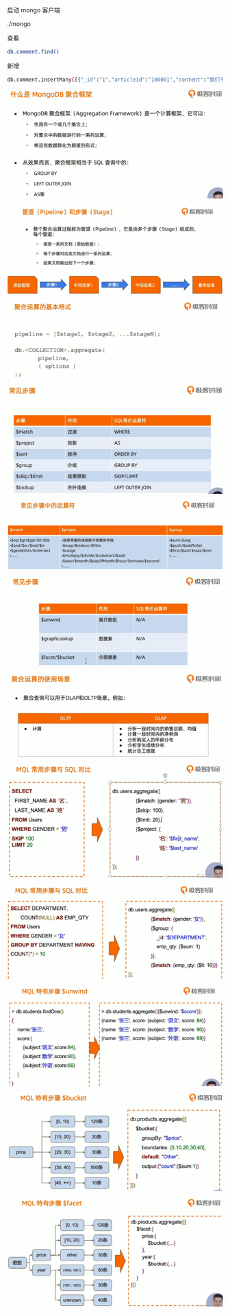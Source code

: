 
启动 mongo 客户端

./mongo

查看

```Bash
db.comment.find()
```


新增

```Bash
db.comment.insertMany([{"_id":"1","articleid":"100001","content":"我们不应该把清晨浪费在手机上，健康很重要，一杯温水幸福你我他。","userid":"1002","nickname":"相忘于江湖","createdatetime":new Date("2019-08-05T22:08:15.522Z"),"likenum":NumberInt(1000),"state":"1"},{"_id":"2","articleid":"100001","content":"我夏天空腹喝凉开水，冬天喝温开水","userid":"1005","nickname":"伊人憔悴","createdatetime":new Date("2019-08-05T23:58:51.485Z"),"likenum":NumberInt(888),"state":"1"},{"_id":"3","articleid":"100001","content":"我一直喝凉开水，冬天夏天都喝。","userid":"1004","nickname":"杰克船长","createdatetime":new Date("2019-08-06T01:05:06.321Z"),"likenum":NumberInt(666),"state":"1"},{"_id":"4","articleid":"100001","content":"专家说不能空腹吃饭，影响健康。","userid":"1003","nickname":"凯撒","createdatetime":new Date("2019-08-06T08:18:35.288Z"),"likenum":NumberInt(2000),"state":"1"},{"_id":"5","articleid":"100001","content":"研究表明，刚烧开的水千万不能喝，因为烫嘴。","userid":"1003","nickname":"凯撒","createdatetime":new Date("2019-08-06T11:01:02.521Z"),"likenum":NumberInt(3000),"state":"1"}]);
```

![1646637286671](README/1646637286671.png)

![1646637309037](README/1646637309037.png)

![1646637343834](README/1646637343834.png)

![1646637380267](README/1646637380267.png)

![1646637440708](README/1646637440708.png)

![1646637490388](README/1646637490388.png)

![1646637506995](README/1646637506995.png)

![1646637538310](README/1646637538310.png)

![1646637564703](README/1646637564703.png)

![1646637637316](README/1646637637316.png)

![1646638031244](README/1646638031244.png)

![1646638087466](README/1646638087466.png)

